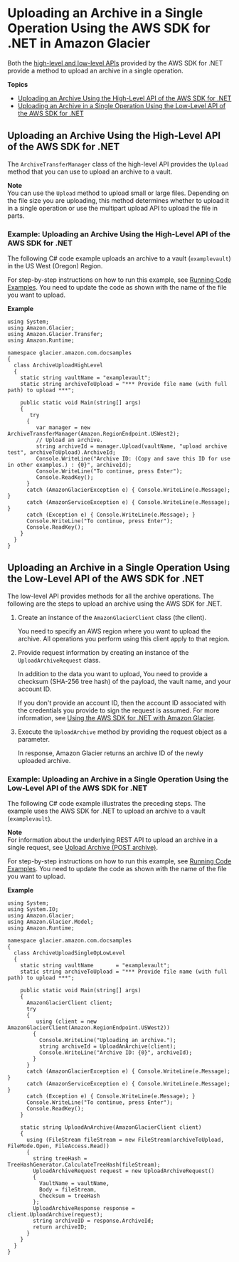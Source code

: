 # Uploading an Archive in a Single Operation Using the AWS SDK for \.NET in Amazon Glacier<a name="uploading-an-archive-single-op-using-dotnet"></a>

Both the [high\-level and low\-level APIs](using-aws-sdk.md) provided by the AWS SDK for \.NET provide a method to upload an archive in a single operation\.

**Topics**
+ [Uploading an Archive Using the High\-Level API of the AWS SDK for \.NET](#uploading-an-archive-single-op-highlevel-using-dotnet)
+ [Uploading an Archive in a Single Operation Using the Low\-Level API of the AWS SDK for \.NET](#uploading-an-archive-single-op-lowlevel-using-dotnet)

## Uploading an Archive Using the High\-Level API of the AWS SDK for \.NET<a name="uploading-an-archive-single-op-highlevel-using-dotnet"></a>

The `ArchiveTransferManager` class of the high\-level API provides the `Upload` method that you can use to upload an archive to a vault\. 

**Note**  
You can use the `Upload` method to upload small or large files\. Depending on the file size you are uploading, this method determines whether to upload it in a single operation or use the multipart upload API to upload the file in parts\.

### Example: Uploading an Archive Using the High\-Level API of the AWS SDK for \.NET<a name="upload-archive-highlevel-any-size-dotnet"></a>

The following C\# code example uploads an archive to a vault \(`examplevault`\) in the US West \(Oregon\) Region\. 

For step\-by\-step instructions on how to run this example, see [Running Code Examples](using-aws-sdk-for-dot-net.md#setting-up-and-testing-sdk-dotnet)\. You need to update the code as shown with the name of the file you want to upload\.

**Example**  

```
using System;
using Amazon.Glacier;
using Amazon.Glacier.Transfer;
using Amazon.Runtime;

namespace glacier.amazon.com.docsamples
{
  class ArchiveUploadHighLevel
  {
    static string vaultName = "examplevault"; 
    static string archiveToUpload = "*** Provide file name (with full path) to upload ***";

    public static void Main(string[] args)
    {
       try
      {
         var manager = new ArchiveTransferManager(Amazon.RegionEndpoint.USWest2);
         // Upload an archive.
         string archiveId = manager.Upload(vaultName, "upload archive test", archiveToUpload).ArchiveId;
         Console.WriteLine("Archive ID: (Copy and save this ID for use in other examples.) : {0}", archiveId);
         Console.WriteLine("To continue, press Enter"); 
         Console.ReadKey();
      }
      catch (AmazonGlacierException e) { Console.WriteLine(e.Message); }
      catch (AmazonServiceException e) { Console.WriteLine(e.Message); }
      catch (Exception e) { Console.WriteLine(e.Message); }
      Console.WriteLine("To continue, press Enter");
      Console.ReadKey();
    }
  }
}
```

## Uploading an Archive in a Single Operation Using the Low\-Level API of the AWS SDK for \.NET<a name="uploading-an-archive-single-op-lowlevel-using-dotnet"></a>

The low\-level API provides methods for all the archive operations\. The following are the steps to upload an archive using the AWS SDK for \.NET\.

1. Create an instance of the `AmazonGlacierClient` class \(the client\)\. 

   You need to specify an AWS region where you want to upload the archive\. All operations you perform using this client apply to that region\. 

1. Provide request information by creating an instance of the `UploadArchiveRequest` class\.

   In addition to the data you want to upload, You need to provide a checksum \(SHA\-256 tree hash\) of the payload, the vault name, and your account ID\. 

   If you don't provide an account ID, then the account ID associated with the credentials you provide to sign the request is assumed\. For more information, see [Using the AWS SDK for \.NET with Amazon Glacier](using-aws-sdk-for-dot-net.md)\. 

1. Execute the `UploadArchive` method by providing the request object as a parameter\. 

   In response, Amazon Glacier returns an archive ID of the newly uploaded archive\. 

### Example: Uploading an Archive in a Single Operation Using the Low\-Level API of the AWS SDK for \.NET<a name="upload-archive-single-op-lowlevel-dotnet"></a>

The following C\# code example illustrates the preceding steps\. The example uses the AWS SDK for \.NET to upload an archive to a vault \(`examplevault`\)\. 

**Note**  
For information about the underlying REST API to upload an archive in a single request, see [Upload Archive \(POST archive\)](api-archive-post.md)\.

For step\-by\-step instructions on how to run this example, see [Running Code Examples](using-aws-sdk-for-dot-net.md#setting-up-and-testing-sdk-dotnet)\. You need to update the code as shown with the name of the file you want to upload\.

**Example**  

```
using System;
using System.IO;
using Amazon.Glacier;
using Amazon.Glacier.Model;
using Amazon.Runtime;

namespace glacier.amazon.com.docsamples
{
  class ArchiveUploadSingleOpLowLevel
  {
    static string vaultName       = "examplevault";
    static string archiveToUpload = "*** Provide file name (with full path) to upload ***";

    public static void Main(string[] args)
    {
      AmazonGlacierClient client;
      try
      {
         using (client = new AmazonGlacierClient(Amazon.RegionEndpoint.USWest2))
        {
          Console.WriteLine("Uploading an archive.");
          string archiveId = UploadAnArchive(client);
          Console.WriteLine("Archive ID: {0}", archiveId);
        }
      }
      catch (AmazonGlacierException e) { Console.WriteLine(e.Message); }
      catch (AmazonServiceException e) { Console.WriteLine(e.Message); }
      catch (Exception e) { Console.WriteLine(e.Message); }
      Console.WriteLine("To continue, press Enter");
      Console.ReadKey();
    }

    static string UploadAnArchive(AmazonGlacierClient client)
    {
      using (FileStream fileStream = new FileStream(archiveToUpload, FileMode.Open, FileAccess.Read))
      {
        string treeHash = TreeHashGenerator.CalculateTreeHash(fileStream);
        UploadArchiveRequest request = new UploadArchiveRequest()
        {
          VaultName = vaultName,
          Body = fileStream,
          Checksum = treeHash
        };
        UploadArchiveResponse response = client.UploadArchive(request);
        string archiveID = response.ArchiveId;
        return archiveID;
      }
    }
  }
}
```